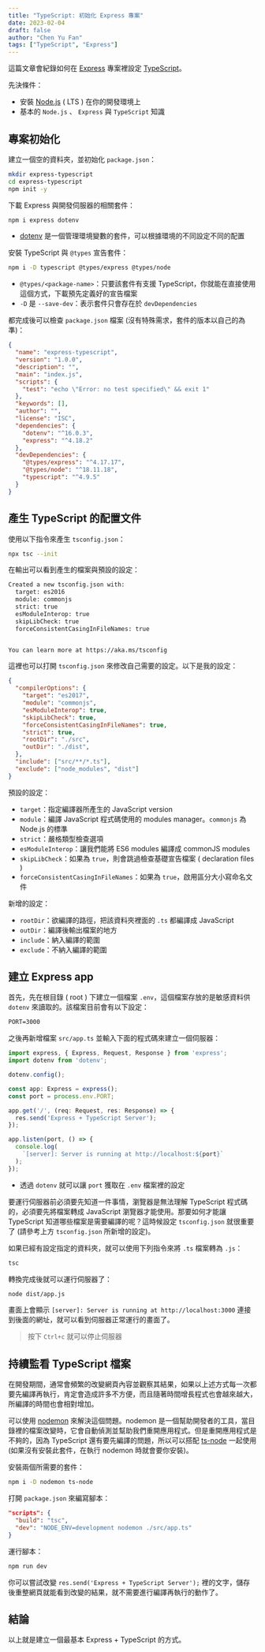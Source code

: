 ```yaml
---
title: "TypeScript: 初始化 Express 專案"
date: 2023-02-04
draft: false
author: "Chen Yu Fan"
tags: ["TypeScript", "Express"]
---
```


這篇文章會紀錄如何在 [Express](https://expressjs.com/) 專案裡設定 [TypeScript](https://www.typescriptlang.org/)。

先決條件：

- 安裝 [Node.js](https://nodejs.org/en/) ( LTS ) 在你的開發環境上
- 基本的 `Node.js` 、 `Express` 與 `TypeScript` 知識

<!--more-->

## 專案初始化

建立一個空的資料夾，並初始化 `package.json`：

```bash
mkdir express-typescript
cd express-typescript
npm init -y
```

下載 Express 與開發伺服器的相關套件：

```bash
npm i express dotenv
```

- [dotenv](https://www.npmjs.com/package/dotenv) 是一個管理環境變數的套件，可以根據環境的不同設定不同的配置

安裝 TypeScript 與 `@types` 宣告套件：

```bash
npm i -D typescript @types/express @types/node
```

- `@types/<package-name>`：只要該套件有支援 TypeScript，你就能在直接使用這個方式，下載預先定義好的宣告檔案
- `-D` 是 `--save-dev`：表示套件只會存在於 `devDependencies`

都完成後可以檢查 `package.json` 檔案 (沒有特殊需求，套件的版本以自己的為準)：

```json
{
  "name": "express-typescript",
  "version": "1.0.0",
  "description": "",
  "main": "index.js",
  "scripts": {
    "test": "echo \"Error: no test specified\" && exit 1"
  },
  "keywords": [],
  "author": "",
  "license": "ISC",
  "dependencies": {
    "dotenv": "^16.0.3",
    "express": "^4.18.2"
  },
  "devDependencies": {
    "@types/express": "^4.17.17",
    "@types/node": "^18.11.18",
    "typescript": "^4.9.5"
  }
}
```

## 產生 TypeScript 的配置文件

使用以下指令來產生 `tsconfig.json`：

```bash
npx tsc --init
```

在輸出可以看到產生的檔案與預設的設定：

```bash
Created a new tsconfig.json with:
  target: es2016
  module: commonjs
  strict: true
  esModuleInterop: true
  skipLibCheck: true
  forceConsistentCasingInFileNames: true


You can learn more at https://aka.ms/tsconfig
```

這裡也可以打開 `tsconfig.json` 來修改自己需要的設定。以下是我的設定：

```json
{ 
  "compilerOptions": {
    "target": "es2017",
    "module": "commonjs",
    "esModuleInterop": true,
    "skipLibCheck": true,
    "forceConsistentCasingInFileNames": true,
    "strict": true,
    "rootDir": "./src",
    "outDir": "./dist",
  },
  "include": ["src/**/*.ts"], 
  "exclude": ["node_modules", "dist"]
}
```

預設的設定：

- `target`：指定編譯器所產生的 JavaScript version
- `module`：編譯 JavaScript 程式碼使用的 modules manager。`commonjs` 為 Node.js 的標準
- `strict`：嚴格類型檢查選項
- `esModuleInterop`：讓我們能將 ES6 modules 編譯成 commonJS modules
- `skipLibCheck`：如果為 `true`，則會跳過檢查基礎宣告檔案 ( declaration files )
- `forceConsistentCasingInFileNames`：如果為 `true`，啟用區分大小寫命名文件

新增的設定：

- `rootDir`：欲編譯的路徑，把該資料夾裡面的 `.ts` 都編譯成 JavaScript
- `outDir`：編譯後輸出檔案的地方
- `include`：納入編譯的範圍
- `exclude`：不納入編譯的範圍

## 建立 Express app

首先，先在根目錄 ( root ) 下建立一個檔案 `.env`，這個檔案存放的是敏感資料供 `dotenv` 來讀取的。該檔案目前會有以下設定：

```txt
PORT=3000
```

之後再新增檔案 `src/app.ts` 並輸入下面的程式碼來建立一個伺服器：

```typescript
import express, { Express, Request, Response } from 'express';
import dotenv from 'dotenv';

dotenv.config();

const app: Express = express();
const port = process.env.PORT;

app.get('/', (req: Request, res: Response) => {
  res.send('Express + TypeScript Server');
});

app.listen(port, () => {
  console.log(
    `[server]: Server is running at http://localhost:${port}`
  );
});
```

- 透過 `dotenv` 就可以讓 `port` 獲取在 `.env` 檔案裡的設定

要運行伺服器前必須要先知道一件事情，瀏覽器是無法理解 TypeScript 程式碼的，必須要先將檔案轉成 JavaScript 瀏覽器才能使用。那要如何才能讓 TypeScript 知道哪些檔案是需要編譯的呢？這時候設定 `tsconfig.json` 就很重要了 (請參考上方 `tsconfig.json` 所新增的設定)。

如果已經有設定指定的資料夾，就可以使用下列指令來將 `.ts` 檔案轉為 `.js`：

```bash
tsc
```

轉換完成後就可以運行伺服器了：

```bash
node dist/app.js
```

畫面上會顯示 `[server]: Server is running at http://localhost:3000` 連接到後面的網址，就可以看到伺服器正常運行的畫面了。

> 按下 `Ctrl+c` 就可以停止伺服器

## 持續監看 TypeScript 檔案

在開發期間，通常會頻繁的改變網頁內容並觀察其結果，如果以上述方式每一次都要先編譯再執行，肯定會造成許多不方便，而且隨著時間增長程式也會越來越大，所編譯的時間也會相對增加。

可以使用 [nodemon](https://www.npmjs.com/package/nodemon) 來解決這個問題。nodemon 是一個幫助開發者的工具，當目錄裡的檔案改變時，它會自動偵測並幫助我們重開應用程式。但是重開應用程式是不夠的，因為 TypeScript 還有要先編譯的問題，所以可以搭配 [ts-node](https://www.npmjs.com/package/ts-node) 一起使用 (如果沒有安裝此套件，在執行 nodemon 時就會要你安裝)。

安裝兩個所需要的套件：

```bash
npm i -D nodemon ts-node
```

打開 `package.json` 來編寫腳本：

```json
"scripts": {
  "build": "tsc",
  "dev": "NODE_ENV=development nodemon ./src/app.ts"
}
```

運行腳本：

```bash
npm run dev
```

你可以嘗試改變 `res.send('Express + TypeScript Server');` 裡的文字，儲存後重整網頁就能看到改變的結果，就不需要進行編譯再執行的動作了。

## 結論

以上就是建立一個最基本 Express + TypeScript 的方式。